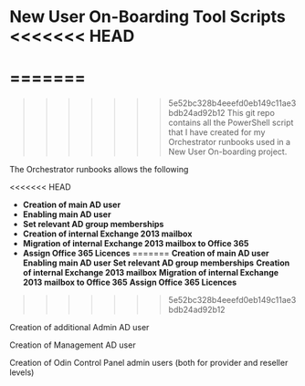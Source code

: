 New User On-Boarding Tool Scripts
<<<<<<< HEAD
====================================

=======
===========================
>>>>>>> 5e52bc328b4eeefd0eb149c11ae3bdb24ad92b12
This git repo contains all the PowerShell script that I have created for my Orchestrator runbooks used in a New User On-boarding project.

The Orchestrator runbooks allows the following

<<<<<<< HEAD
- **Creation of main AD user**
- **Enabling main AD user**
- **Set relevant AD group memberships**
- **Creation of internal Exchange 2013 mailbox**
- **Migration of internal Exchange 2013 mailbox to Office 365**
- **Assign Office 365 Licences**
=======
**Creation of main AD user**
**Enabling main AD user**
**Set relevant AD group memberships**
**Creation of internal Exchange 2013 mailbox**
**Migration of internal Exchange 2013 mailbox to Office 365**
**Assign Office 365 Licences**
>>>>>>> 5e52bc328b4eeefd0eb149c11ae3bdb24ad92b12

Creation of additional Admin AD user

Creation of Management AD user

Creation of Odin Control Panel admin users (both for provider and reseller levels)


